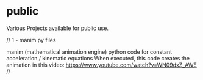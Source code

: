 # public
 Various Projects available for public use.
 
  //
  1 -  manim py files
  
  manim (mathematical animation engine) python code for constant acceleration / kinematic equations 
  When executed, this code creates the animation in this video: https://www.youtube.com/watch?v=WN09dxZ_AWE
  //
  
  
